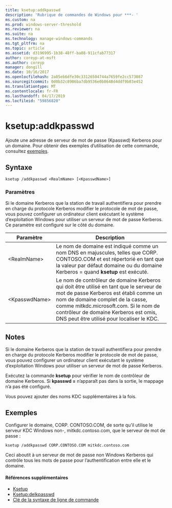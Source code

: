 ```yaml
---
title: ksetup:addkpasswd
description: 'Rubrique de commandes de Windows pour ***- '
ms.custom: na
ms.prod: windows-server-threshold
ms.reviewer: na
ms.suite: na
ms.technology: manage-windows-commands
ms.tgt_pltfrm: na
ms.topic: article
ms.assetid: d3196995-1b38-48ff-ba08-911cfab77317
author: coreyp-at-msft
ms.author: coreyp
manager: dongill
ms.date: 10/16/2017
ms.openlocfilehash: 2a85eb6dfe30c33126504744a7659fe2cc573087
ms.sourcegitcommit: 0d0b32c8986ba7db9536e0b8648d4ddf9b03e452
ms.translationtype: MT
ms.contentlocale: fr-FR
ms.lasthandoff: 04/17/2019
ms.locfileid: "59856820"
---
```

# <a name="ksetupaddkpasswd"></a>ksetup:addkpasswd



Ajoute une adresse de serveur de mot de passe (Kpasswd) Kerberos pour un domaine. Pour obtenir des exemples d’utilisation de cette commande, consultez [exemples](#BKMK_Examples).

## <a name="syntax"></a>Syntaxe

```
ksetup /addkpasswd <RealmName> [<KpasswdName>]
```

### <a name="parameters"></a>Paramètres

Si le domaine Kerberos que la station de travail authentifiera pour prendre en charge du protocole Kerberos modifier le protocole de mot de passe, vous pouvez configurer un ordinateur client exécutant le système d’exploitation Windows pour utiliser un serveur de mot de passe Kerberos. Ce paramètre est configuré sur le côté du domaine.

|Paramètre|Description|
|---------|-----------|
|\<RealmName>|Le nom de domaine est indiqué comme un nom DNS en majuscules, telles que CORP. CONTOSO.COM et est répertorié en tant que la valeur par défaut domaine ou du domaine Kerberos = quand **ksetup** est exécuté.|
|\<KpasswdName>|Le nom de contrôleur de domaine Kerberos qui doit être utilisé en tant que le serveur de mot de passe Kerberos est établi comme un nom de domaine complet de la casse, comme mitkdc.microsoft.com. Si le nom de contrôleur de domaine Kerberos est omis, DNS peut être utilisé pour localiser le KDC.|

## <a name="remarks"></a>Notes

Si le domaine Kerberos que la station de travail authentifiera pour prendre en charge du protocole Kerberos modifier le protocole de mot de passe, vous pouvez configurer un ordinateur client exécutant le système d’exploitation Windows pour utiliser un serveur de mot de passe Kerberos.

Exécutez la commande **ksetup** pour vérifier le nom de contrôleur de domaine Kerberos. Si **kpasswd =** n’apparaît pas dans la sortie, le mappage n’a pas été configuré.

Vous pouvez ajouter des noms KDC supplémentaires à la fois.

## <a name="BKMK_Examples"></a>Exemples

Configurer le domaine, CORP. CONTOSO.COM, de sorte qu’il utilise le serveur KDC Windows non-, mitkdc.contoso.com, que le serveur de mot de passe :
```
ksetup /addkpasswd CORP.CONTOSO.COM mitkdc.contoso.com
```
Ceci aboutit à un serveur de mot de passe non Windows Kerberos qui contrôle tous les mots de passe pour l’authentification entre elle et le domaine.

#### <a name="additional-references"></a>Références supplémentaires

-   [Ksetup](ksetup.md)
-   [Ksetup:delkpasswd](ksetup-delkpasswd.md)
-   [Clé de la syntaxe de ligne de commande](command-line-syntax-key.md)